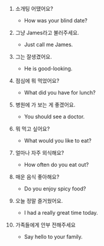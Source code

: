1. 소개팅 어땠어요?

    - How was your blind date?

2. 그냥 James라고 불러주세요.

    - Just call me James.

3. 그는 잘생겼어요.

    - He is good-looking.

4. 점심에 뭐 먹었어요?

    - What did you have for lunch?

5. 병원에 가 보는 게 좋겠어요.

    - You should see a doctor.

6. 뭐 먹고 싶어요?

    - What would you like to eat?

7. 얼마나 자주 외식해요?

    - How often do you eat out?

8. 매운 음식 좋아해요?

    - Do you enjoy spicy food?

9. 오늘 정말 즐거웠어요.

    - I had a really great time today.

10. 가족들에게 안부 전해주세요

    - Say hello to your family.